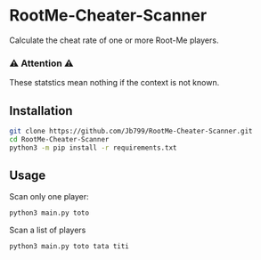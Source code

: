 # RootMe-Cheater-Scanner
Calculate the cheat rate of one or more Root-Me players.

### ⚠️ Attention ⚠️
These statstics mean nothing if the context is not known.

## Installation
```bash
git clone https://github.com/Jb799/RootMe-Cheater-Scanner.git
cd RootMe-Cheater-Scanner
python3 -m pip install -r requirements.txt
```

## Usage
Scan only one player:
```bash
python3 main.py toto
```

Scan a list of players
```bash
python3 main.py toto tata titi
```

